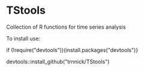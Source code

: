 TStools 
=======

Collection of R functions for time series analysis

To install use:

if (!require("devtools")){install.packages("devtools")}

devtools::install_github("trnnick/TStools")
